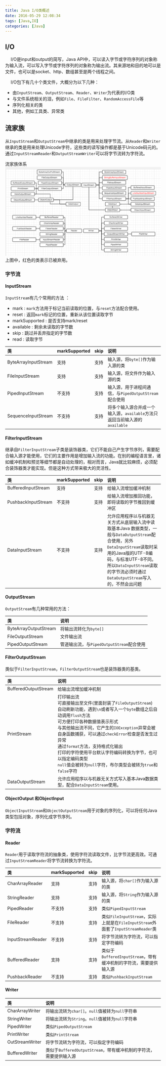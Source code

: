 ```yaml
---
title: Java I/O类概述
date: 2016-05-29 12:08:34
tags: [Java,IO]
categories: [Java]
---
```

## I/O
&ensp;&ensp; I/O是input和output的简写，Java API中，可以读入字节或字符序列的对象称为输入流，可以写入字节或字符序列的对象称为输出流。其来源地和目的地可以是文件，也可以是socket、http、数组甚至是两个线程之间。   

&ensp;&ensp; I/O包下有几十个类文件，大概分为以下几种：   

* 由`InputStream`、`OutputStream`、`Reader`、`Writer`为代表的I/O类 
* 与文件系统相关的泪，例如`File`、`FileFilter`、`RandomAccessFile`等
* 序列化相关的类 
* 其他，例如工具类、异常类

## 流家族

从`InputStream`和`OutputStream`中继承的类是用来处理字节流。从`Reader`和`Writer`继承的类是用来处理Unicode字符，这些类的读写操作都是基于Unicode码元的。通过`InputStreamReader`和`OutputStreamWriter`可以将字节流转为字符流。     
      
流家族体系      
![Java_IO_01.png](../images/Java_IO_01.png)     
上图中，红色的类表示已被弃用。    

### 字节流
#### InputStream
`InputStream`有几个常用的方法 ：  
* mark : `mark`方法用于标记当前读取的位置，与`reset`方法配合使用。   
* reset : 返回`mark`标记的位置，重新从该位置读取字节
* markSupported : 是否支持mark/reset 
* available : 剩余未读取的字节数
* skip : 跳过并丢弃指定的字节数
* read : 读取字节

|类|markSupported | skip| 说明|
|:--|:-----|:------|:----|
|ByteArrayInputStream | 支持|支持|输入源，将`byte[]`作为输入源的类|
|FileInputStream | 支持|支持|输入源，将文件作为输入源的类|
|PipedInputStream| 不支持|支持|输入源，用于进程间通信，与`PipedOutputStream`配合使用|
|SequenceInputStream|不支持|支持|将多个输入源合并成一个输入源，`available`方法只返回当前输入源的`available`|

#### FilterInputStream
继承自`FilterInputStream`子类是装饰器类，它们不能自己产生字节序列，需要配合输入源才能使用，它们的主要作用是增加输入流的功能。在别的编程语言里，诸如缓冲机制和预览等细节都是自动处理的，相对而言，Java就比较麻烦，必须配合装饰器类才能实现。但是这种方式带来极大的灵活性。   

|类|markSupported | skip| 说明|
|:--|:-----|:------|:----|
|BufferedInputStream | 支持|支持|给输入流增加缓冲机制|
|PushbackInputStream | 不支持|支持|给输入流增加推回功能，即将读取的字节推回到缓冲区|
|DataInputStream| 不支持|支持|允许应用程序以与机器无关方式从底层输入流中读取基本Java 数据类型，一般与`DataOutputStream`配合使用，另外`DataInputStream`读取时采用的Java版的UTF-8编码，与标准UTF-8不同。所以`DataInputStream`读取的字节流必须时通过`DataOutputStream`写入的，不然会出问题|

#### OutputStream
`OutputStream`有几种常用的方法： 

|类| 说明|
|:--|:----|
|ByteArrayOutputStream |将输出流转化为`byte[]`|
|FileOutputStream | 文件输出流|
|PipedOutputStream |管道输出流，与`PipedOutputStream`配合使用|

#### FilterOutputStream
类似于`FilterInputStream`，`FilterOutputStream`也是装饰器类的基类。    

|类| 说明|
|:--|:----|
|BufferedOutputStream |给输出流增加缓冲机制|
|PrintStream |打印输出流<br>可直接输出至文件(里面封装了`FileOutputStream`)<br>自动刷新功能，遇到`\n`或者写入一个`byte`数组之后自动调用`flush`方法<br>可方便打印各种数据值表示形式<br>与其他输出流不同，它产生的`IOException`异常会被自身函数捕获，可以通过`checkError`检查是否发生过异常<br>通过`format`方法，支持格式化输出<br>打印的字符使用平台默认字符编码转换为字节，也可以指定编码类型<br>`null`值会被转为`null`字符，布尔类型会被转为`true`和`false`字符|
|DataOutputStream|允许应用程序以与机器无关方式写入基本Java数据类型，配合`DataInputStream`使用。|

#### ObjectOutput 和ObjectInput
`ObjectInputStream`和`ObjectOutputStream`用于对象的序列化，可以将任何Java类型包括对象，序列化成字节序列。    

### 字符流
#### Reader
`Reader`用于读取字符流的抽象类，使用字符流读取文件，比字节流更高效。可通过`InputStreamReader`将字节流转换为字符流。   

|类|markSupported | skip| 说明|
|:--|:-----|:------|:----|
|CharArrayReader |支持|支持|输入源，将`char[]`作为输入源的类|
|StringReader |支持|支持|输入源，将`String`作为输入源的类|
|PipedReader|不支持|支持| 类似`PipedInputStream`|
|FileReader| 不支持|支持| 类似`FileInputStream`，实际上就是在`FileInputStream`外面套了`InputStreamReader`类|
|InputStreamReader|不支持|支持|将字节流转为字符流，可以指定字符编码|
|BufferedReader |支持|支持|类似于`BufferedInputStream`，带有缓冲机制的字符流，需要提供输入源|
|PushbackReader|不支持|支持|类似`PushbackInputStream`|

#### Writer

|类| 说明|
|:--|:----|
|CharArrayWriter |将输出流转为`char[]`。`null`值被转为`null`字符串|
|StringWriter | 将输出流转为`String`。`null`值被转为`null`字符串|
|PipedWriter| 类似`PipedOutputStream`|
|PrintWriter| 类似`PrintStream`|
|OutStreamWriter|将字节流转为字符流，可以指定字符编码|
|BufferedWriter |类似于`BufferedOutputStream`，带有缓冲机制的字符流，需要提供输入源|